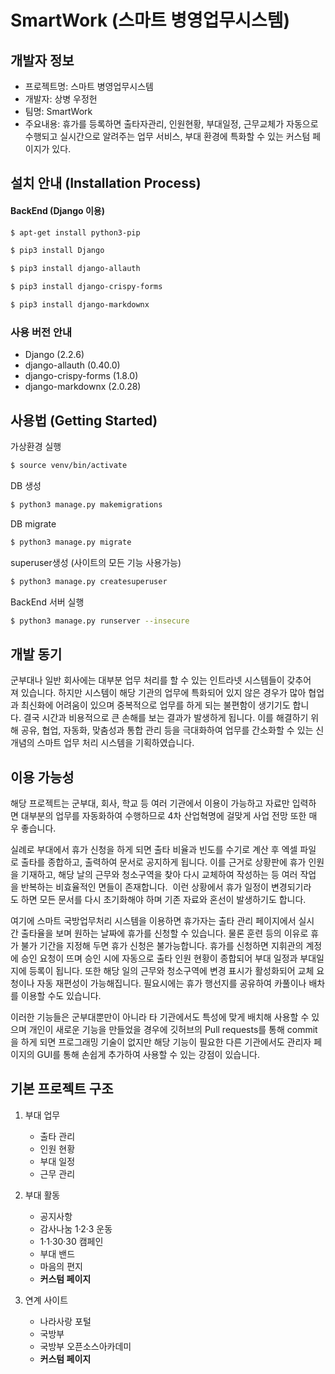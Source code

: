 # SmartWork (스마트 병영업무시스템)

## 개발자 정보
* 프로젝트명: 스마트 병영업무시스템
* 개발자: 상병 우정헌
* 팀명: SmartWork
* 주요내용: 휴가를 등록하면 출타자관리, 인원현황, 부대일정, 근무교체가 자동으로 수행되고 실시간으로 알려주는 업무 서비스, 부대 환경에 특화할 수 있는 커스텀 페이지가 있다.

## 설치 안내 (Installation Process)

#### BackEnd (Django 이용)
```bash
$ apt-get install python3-pip
```
```bash
$ pip3 install Django
```
```bash
$ pip3 install django-allauth
```
```bash
$ pip3 install django-crispy-forms
```
```bash
$ pip3 install django-markdownx
```




### 사용 버전 안내
- Django (2.2.6)
- django-allauth (0.40.0)
- django-crispy-forms (1.8.0)
- django-markdownx (2.0.28)


## 사용법 (Getting Started)
가상환경 실행
```bash
$ source venv/bin/activate
```
DB 생성
```bash
$ python3 manage.py makemigrations
```
DB migrate
```bash
$ python3 manage.py migrate
```
superuser생성 (사이트의 모든 기능 사용가능)
```bash
$ python3 manage.py createsuperuser
```
BackEnd 서버 실행
```bash
$ python3 manage.py runserver --insecure
```





## 개발 동기


군부대나 일반 회사에는 대부분 업무 처리를 할 수 있는 인트라넷 시스템들이 갖추어져 있습니다.
하지만 시스템이 해당 기관의 업무에 특화되어 있지 않은 경우가 많아 협업과 최신화에 어려움이 있으며 중복적으로 업무를 하게 되는 불편함이 생기기도 합니다. 결국 시간과 비용적으로 큰 손해를 보는 결과가 발생하게 됩니다.
이를 해결하기 위해 공유, 협업, 자동화, 맞춤성과 통합 관리 등을 극대화하여 업무를 간소화할 수 있는 신개념의 스마트 업무 처리 시스템을 기획하였습니다.


## 이용 가능성
해당 프로젝트는 군부대, 회사, 학교 등 여러 기관에서 이용이 가능하고 자료만 입력하면 대부분의 업무를 자동화하여 수행하므로 4차 산업혁명에 걸맞게 사업 전망 또한 매우 좋습니다.


실례로 부대에서 휴가 신청을 하게 되면 출타 비율과 빈도를 수기로 계산 후 엑셀 파일로 출타를 종합하고, 출력하여 문서로 공지하게 됩니다. 이를 근거로 상황판에 휴가 인원을 기재하고, 해당 날의 근무와 청소구역을 찾아 다시 교체하여 작성하는 등 여러 작업을 반복하는 비효율적인 면들이 존재합니다.  이런 상황에서 휴가 일정이 변경되기라도 하면 모든 문서를 다시 초기화해야 하며 기존 자료와 혼선이 발생하기도 합니다. 


여기에 스마트 국방업무처리 시스템을 이용하면 휴가자는 출타 관리 페이지에서 실시간 출타율을 보며 원하는 날짜에 휴가를 신청할 수 있습니다. 물론 훈련 등의 이유로 휴가 불가 기간을 지정해 두면 휴가 신청은 불가능합니다. 휴가를 신청하면 지휘관의 계정에 승인 요청이 뜨며 승인 시에 자동으로 출타 인원 현황이 종합되어 부대 일정과 부대일지에 등록이 됩니다. 또한 해당 일의 근무와 청소구역에 변경 표시가 활성화되어 교체 요청이나 자동 재편성이 가능해집니다. 필요시에는 휴가 행선지를 공유하여 카풀이나 배차를 이용할 수도 있습니다.


이러한 기능들은 군부대뿐만이 아니라 타 기관에서도 특성에 맞게 배치해 사용할 수 있으며 개인이 새로운 기능을 만들었을 경우에 깃허브의 Pull requests를 통해 commit을 하게 되면 프로그래밍 기술이 없지만 해당 기능이 필요한 다른 기관에서도 관리자 페이지의 GUI를 통해 손쉽게 추가하여 사용할 수 있는 강점이 있습니다.

## 기본 프로젝트 구조

1. 부대 업무


	- 출타 관리
	- 인원 현황
	- 부대 일정
	- 근무 관리


2. 부대 활동


	- 공지사항
	- 감사나눔 1·2·3 운동
	- 1·1·30·30 캠페인
	- 부대 밴드
	- 마음의 편지
	- **커스텀 페이지**


3. 연계 사이트


	- 나라사랑 포털
	- 국방부
	- 국방부 오픈소스아카데미
	- **커스텀 페이지**
